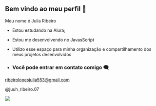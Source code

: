 ## Bem vindo ao meu perfil 💙

Meu nome é Julia Ribeiro

- Estou estudando na Alura;
- Estou me desenvolvendo no JavasScript
- Utilizo esse espaço para minha organização e compartilhamento dos meus projetos desenvolvidos

- ### Você pode entrar em contato comigo 🗨

 ribeirolopesjulia553@gmail.com

@juuh_ribeiro.07



![](https://tenor.com/pt-BR/view/pica-pau-gif-20234438)
